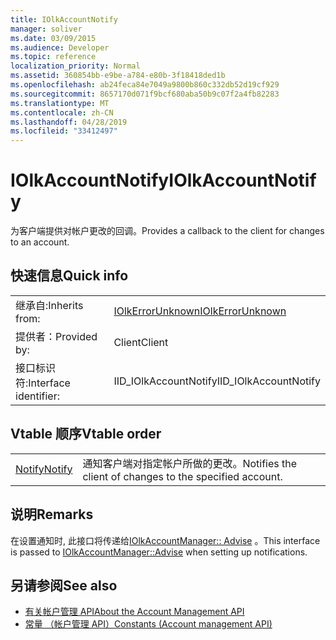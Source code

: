 ```yaml
---
title: IOlkAccountNotify
manager: soliver
ms.date: 03/09/2015
ms.audience: Developer
ms.topic: reference
localization_priority: Normal
ms.assetid: 360854bb-e9be-a784-e80b-3f18418ded1b
ms.openlocfilehash: ab24feca84e7049a9800b860c332db52d19cf929
ms.sourcegitcommit: 8657170d071f9bcf680aba50b9c07f2a4fb82283
ms.translationtype: MT
ms.contentlocale: zh-CN
ms.lasthandoff: 04/28/2019
ms.locfileid: "33412497"
---
```

# <a name="iolkaccountnotify"></a><span data-ttu-id="4ebf6-102">IOlkAccountNotify</span><span class="sxs-lookup"><span data-stu-id="4ebf6-102">IOlkAccountNotify</span></span>

<span data-ttu-id="4ebf6-103">为客户端提供对帐户更改的回调。</span><span class="sxs-lookup"><span data-stu-id="4ebf6-103">Provides a callback to the client for changes to an account.</span></span>
  
## <a name="quick-info"></a><span data-ttu-id="4ebf6-104">快速信息</span><span class="sxs-lookup"><span data-stu-id="4ebf6-104">Quick info</span></span>

|||
|:-----|:-----|
|<span data-ttu-id="4ebf6-105">继承自:</span><span class="sxs-lookup"><span data-stu-id="4ebf6-105">Inherits from:</span></span>  <br/> |[<span data-ttu-id="4ebf6-106">IOlkErrorUnknown</span><span class="sxs-lookup"><span data-stu-id="4ebf6-106">IOlkErrorUnknown</span></span>](iolkerrorunknown.md) <br/> |
|<span data-ttu-id="4ebf6-107">提供者：</span><span class="sxs-lookup"><span data-stu-id="4ebf6-107">Provided by:</span></span>  <br/> | <span data-ttu-id="4ebf6-108">Client</span><span class="sxs-lookup"><span data-stu-id="4ebf6-108">Client</span></span>  <br/> |
|<span data-ttu-id="4ebf6-109">接口标识符:</span><span class="sxs-lookup"><span data-stu-id="4ebf6-109">Interface identifier:</span></span>  <br/> |<span data-ttu-id="4ebf6-110">IID_IOlkAccountNotify</span><span class="sxs-lookup"><span data-stu-id="4ebf6-110">IID_IOlkAccountNotify</span></span>  <br/> |
   
## <a name="vtable-order"></a><span data-ttu-id="4ebf6-111">Vtable 顺序</span><span class="sxs-lookup"><span data-stu-id="4ebf6-111">Vtable order</span></span>

|||
|:-----|:-----|
|[<span data-ttu-id="4ebf6-112">Notify</span><span class="sxs-lookup"><span data-stu-id="4ebf6-112">Notify</span></span>](iolkaccountnotify-notify.md) <br/> |<span data-ttu-id="4ebf6-113">通知客户端对指定帐户所做的更改。</span><span class="sxs-lookup"><span data-stu-id="4ebf6-113">Notifies the client of changes to the specified account.</span></span>  <br/> |
   
## <a name="remarks"></a><span data-ttu-id="4ebf6-114">说明</span><span class="sxs-lookup"><span data-stu-id="4ebf6-114">Remarks</span></span>

<span data-ttu-id="4ebf6-115">在设置通知时, 此接口将传递给[IOlkAccountManager:: Advise](iolkaccountmanager-advise.md) 。</span><span class="sxs-lookup"><span data-stu-id="4ebf6-115">This interface is passed to [IOlkAccountManager::Advise](iolkaccountmanager-advise.md) when setting up notifications.</span></span> 
  
## <a name="see-also"></a><span data-ttu-id="4ebf6-116">另请参阅</span><span class="sxs-lookup"><span data-stu-id="4ebf6-116">See also</span></span>

- [<span data-ttu-id="4ebf6-117">有关帐户管理 API</span><span class="sxs-lookup"><span data-stu-id="4ebf6-117">About the Account Management API</span></span>](about-the-account-management-api.md) 
- [<span data-ttu-id="4ebf6-118">常量 （帐户管理 API）</span><span class="sxs-lookup"><span data-stu-id="4ebf6-118">Constants (Account management API)</span></span>](constants-account-management-api.md)

